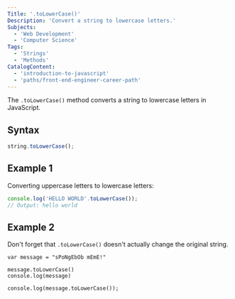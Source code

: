 ```yaml
---
Title: '.toLowerCase()'
Description: 'Convert a string to lowercase letters.'
Subjects:
  - 'Web Development'
  - 'Computer Science'
Tags:
  - 'Strings'
  - 'Methods'
CatalogContent:
  - 'introduction-to-javascript'
  - 'paths/front-end-engineer-career-path'
---
```


The `.toLowerCase()` method converts a string to lowercase letters in JavaScript.

## Syntax

```js
string.toLowerCase();
```

## Example 1

Converting uppercase letters to lowercase letters:

```js
console.log('HELLO WORLD'.toLowerCase());
// Output: hello world
```

## Example 2

Don't forget that `.toLowerCase()` doesn't actually change the original string.

```codebyte/js
var message = "sPoNgEbOb mEmE!"

message.toLowerCase()
console.log(message)

console.log(message.toLowerCase());
```
